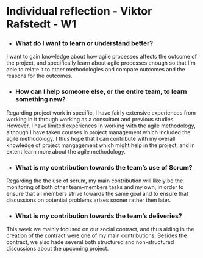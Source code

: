 # Individual reflection - Viktor Rafstedt - W1

- ### What do I want to learn or understand better?

I want to gain knowledge about how agile processes affects the outcome of the project, and specifically learn about agile processes enough so that I'm able to relate it to other methodologies and compare outcomes and the reasons for the outcomes.

- ### How can I help someone else, or the entire team, to learn something new?

Regarding project work in specific, I have fairly extensive experiences from working in it through working as a consultant and previous studies. However, I have limited experiences in working with the agile methodology, although I have taken courses in project management which included the agile methodology. I thus hope that I can contribute with my overall knowledge of project mangagement which might help in the project, and in extent learn more about the agile methodology.

- ### What is my contribution towards the team’s use of Scrum?

Regarding the the use of scrum, my main contribution will likely be the monitoring of both other team-members tasks and my own, in order to ensure that all members strive towards the same goal and to ensure that discussions on potential problems arises sooner rather then later.

- ### What is my contribution towards the team’s deliveries?

This week we mainly focused on our social contract, and thus aiding in the creation of the contract were one of my main contributions. Besides the contract, we also hade several both structured and non-structured discussions about the upcoming project.

